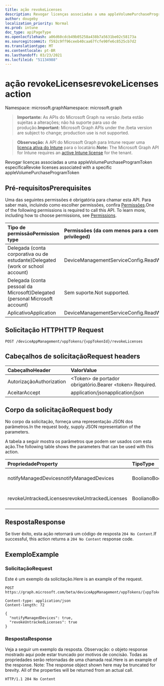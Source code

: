 ```yaml
---
title: ação revokeLicenses
description: Revogar licenças associadas a uma appleVolumePurchaseProgramToken específica
author: dougeby
localization_priority: Normal
ms.prod: intune
doc_type: apiPageType
ms.openlocfilehash: a06d60cdcb49b05258a438b7a5631be02c58173a
ms.sourcegitcommit: f592c9ff96ceeb40caa67fcfe90fe6c8525cb7d2
ms.translationtype: MT
ms.contentlocale: pt-BR
ms.lasthandoff: 03/23/2021
ms.locfileid: "51134988"
---
```

# <a name="revokelicenses-action"></a><span data-ttu-id="d0e85-103">ação revokeLicenses</span><span class="sxs-lookup"><span data-stu-id="d0e85-103">revokeLicenses action</span></span>

<span data-ttu-id="d0e85-104">Namespace: microsoft.graph</span><span class="sxs-lookup"><span data-stu-id="d0e85-104">Namespace: microsoft.graph</span></span>

> <span data-ttu-id="d0e85-105">**Importante:** As APIs do Microsoft Graph na versão /beta estão sujeitas a alterações; não há suporte para uso de produção.</span><span class="sxs-lookup"><span data-stu-id="d0e85-105">**Important:** Microsoft Graph APIs under the /beta version are subject to change; production use is not supported.</span></span>

> <span data-ttu-id="d0e85-106">**Observação:** A API do Microsoft Graph para Intune requer uma [licença ativa do Intune](https://go.microsoft.com/fwlink/?linkid=839381) para o locatário.</span><span class="sxs-lookup"><span data-stu-id="d0e85-106">**Note:** The Microsoft Graph API for Intune requires an [active Intune license](https://go.microsoft.com/fwlink/?linkid=839381) for the tenant.</span></span>

<span data-ttu-id="d0e85-107">Revogar licenças associadas a uma appleVolumePurchaseProgramToken específica</span><span class="sxs-lookup"><span data-stu-id="d0e85-107">Revoke licenses associated with a specific appleVolumePurchaseProgramToken</span></span>

## <a name="prerequisites"></a><span data-ttu-id="d0e85-108">Pré-requisitos</span><span class="sxs-lookup"><span data-stu-id="d0e85-108">Prerequisites</span></span>
<span data-ttu-id="d0e85-p101">Uma das seguintes permissões é obrigatória para chamar esta API. Para saber mais, incluindo como escolher permissões, confira [Permissões](/graph/permissions-reference).</span><span class="sxs-lookup"><span data-stu-id="d0e85-p101">One of the following permissions is required to call this API. To learn more, including how to choose permissions, see [Permissions](/graph/permissions-reference).</span></span>

|<span data-ttu-id="d0e85-111">Tipo de permissão</span><span class="sxs-lookup"><span data-stu-id="d0e85-111">Permission type</span></span>|<span data-ttu-id="d0e85-112">Permissões (da com menos para a com mais privilégios)</span><span class="sxs-lookup"><span data-stu-id="d0e85-112">Permissions (from least to most privileged)</span></span>|
|:---|:---|
|<span data-ttu-id="d0e85-113">Delegada (conta corporativa ou de estudante)</span><span class="sxs-lookup"><span data-stu-id="d0e85-113">Delegated (work or school account)</span></span>|<span data-ttu-id="d0e85-114">DeviceManagementServiceConfig.ReadWrite.All</span><span class="sxs-lookup"><span data-stu-id="d0e85-114">DeviceManagementServiceConfig.ReadWrite.All</span></span>|
|<span data-ttu-id="d0e85-115">Delegada (conta pessoal da Microsoft)</span><span class="sxs-lookup"><span data-stu-id="d0e85-115">Delegated (personal Microsoft account)</span></span>|<span data-ttu-id="d0e85-116">Sem suporte.</span><span class="sxs-lookup"><span data-stu-id="d0e85-116">Not supported.</span></span>|
|<span data-ttu-id="d0e85-117">Aplicativo</span><span class="sxs-lookup"><span data-stu-id="d0e85-117">Application</span></span>|<span data-ttu-id="d0e85-118">DeviceManagementServiceConfig.ReadWrite.All</span><span class="sxs-lookup"><span data-stu-id="d0e85-118">DeviceManagementServiceConfig.ReadWrite.All</span></span>|

## <a name="http-request"></a><span data-ttu-id="d0e85-119">Solicitação HTTP</span><span class="sxs-lookup"><span data-stu-id="d0e85-119">HTTP Request</span></span>
<!-- {
  "blockType": "ignored"
}
-->
``` http
POST /deviceAppManagement/vppTokens/{vppTokenId}/revokeLicenses
```

## <a name="request-headers"></a><span data-ttu-id="d0e85-120">Cabeçalhos de solicitação</span><span class="sxs-lookup"><span data-stu-id="d0e85-120">Request headers</span></span>
|<span data-ttu-id="d0e85-121">Cabeçalho</span><span class="sxs-lookup"><span data-stu-id="d0e85-121">Header</span></span>|<span data-ttu-id="d0e85-122">Valor</span><span class="sxs-lookup"><span data-stu-id="d0e85-122">Value</span></span>|
|:---|:---|
|<span data-ttu-id="d0e85-123">Autorização</span><span class="sxs-lookup"><span data-stu-id="d0e85-123">Authorization</span></span>|<span data-ttu-id="d0e85-124">&lt;Token&gt; de portador obrigatório.</span><span class="sxs-lookup"><span data-stu-id="d0e85-124">Bearer &lt;token&gt; Required.</span></span>|
|<span data-ttu-id="d0e85-125">Aceitar</span><span class="sxs-lookup"><span data-stu-id="d0e85-125">Accept</span></span>|<span data-ttu-id="d0e85-126">application/json</span><span class="sxs-lookup"><span data-stu-id="d0e85-126">application/json</span></span>|

## <a name="request-body"></a><span data-ttu-id="d0e85-127">Corpo da solicitação</span><span class="sxs-lookup"><span data-stu-id="d0e85-127">Request body</span></span>
<span data-ttu-id="d0e85-128">No corpo da solicitação, forneça uma representação JSON dos parâmetros.</span><span class="sxs-lookup"><span data-stu-id="d0e85-128">In the request body, supply JSON representation of the parameters.</span></span>

<span data-ttu-id="d0e85-129">A tabela a seguir mostra os parâmetros que podem ser usados com esta ação.</span><span class="sxs-lookup"><span data-stu-id="d0e85-129">The following table shows the parameters that can be used with this action.</span></span>

|<span data-ttu-id="d0e85-130">Propriedade</span><span class="sxs-lookup"><span data-stu-id="d0e85-130">Property</span></span>|<span data-ttu-id="d0e85-131">Tipo</span><span class="sxs-lookup"><span data-stu-id="d0e85-131">Type</span></span>|<span data-ttu-id="d0e85-132">Descrição</span><span class="sxs-lookup"><span data-stu-id="d0e85-132">Description</span></span>|
|:---|:---|:---|
|<span data-ttu-id="d0e85-133">notifyManagedDevices</span><span class="sxs-lookup"><span data-stu-id="d0e85-133">notifyManagedDevices</span></span>|<span data-ttu-id="d0e85-134">Booliano</span><span class="sxs-lookup"><span data-stu-id="d0e85-134">Boolean</span></span>|<span data-ttu-id="d0e85-135">Ainda não documentado</span><span class="sxs-lookup"><span data-stu-id="d0e85-135">Not yet documented</span></span>|
|<span data-ttu-id="d0e85-136">revokeUntrackedLicenses</span><span class="sxs-lookup"><span data-stu-id="d0e85-136">revokeUntrackedLicenses</span></span>|<span data-ttu-id="d0e85-137">Booliano</span><span class="sxs-lookup"><span data-stu-id="d0e85-137">Boolean</span></span>|<span data-ttu-id="d0e85-138">Ainda não documentado</span><span class="sxs-lookup"><span data-stu-id="d0e85-138">Not yet documented</span></span>|



## <a name="response"></a><span data-ttu-id="d0e85-139">Resposta</span><span class="sxs-lookup"><span data-stu-id="d0e85-139">Response</span></span>
<span data-ttu-id="d0e85-140">Se tiver êxito, esta ação retornará um código de resposta `204 No Content`.</span><span class="sxs-lookup"><span data-stu-id="d0e85-140">If successful, this action returns a `204 No Content` response code.</span></span>

## <a name="example"></a><span data-ttu-id="d0e85-141">Exemplo</span><span class="sxs-lookup"><span data-stu-id="d0e85-141">Example</span></span>

### <a name="request"></a><span data-ttu-id="d0e85-142">Solicitação</span><span class="sxs-lookup"><span data-stu-id="d0e85-142">Request</span></span>
<span data-ttu-id="d0e85-143">Este é um exemplo da solicitação.</span><span class="sxs-lookup"><span data-stu-id="d0e85-143">Here is an example of the request.</span></span>
``` http
POST https://graph.microsoft.com/beta/deviceAppManagement/vppTokens/{vppTokenId}/revokeLicenses

Content-type: application/json
Content-length: 72

{
  "notifyManagedDevices": true,
  "revokeUntrackedLicenses": true
}
```

### <a name="response"></a><span data-ttu-id="d0e85-144">Resposta</span><span class="sxs-lookup"><span data-stu-id="d0e85-144">Response</span></span>
<span data-ttu-id="d0e85-p102">Veja a seguir um exemplo da resposta. Observação: o objeto response mostrado aqui pode estar truncado por motivos de concisão. Todas as propriedades serão retornadas de uma chamada real.</span><span class="sxs-lookup"><span data-stu-id="d0e85-p102">Here is an example of the response. Note: The response object shown here may be truncated for brevity. All of the properties will be returned from an actual call.</span></span>
``` http
HTTP/1.1 204 No Content
```




